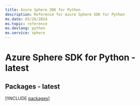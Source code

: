```yaml
---
title: Azure Sphere SDK for Python
description: Reference for Azure Sphere SDK for Python
ms.date: 03/26/2024
ms.topic: reference
ms.devlang: python
ms.service: sphere
---
```

# Azure Sphere SDK for Python - latest
## Packages - latest
[!INCLUDE [packages](sphere-index.md)]